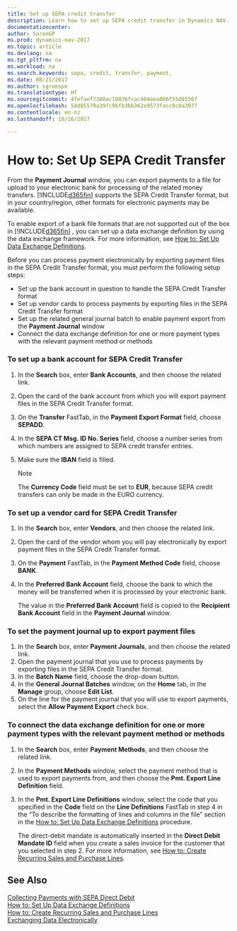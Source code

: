 ```yaml
---
title: Set up SEPA credit transfer
description: Learn how to set up SEPA credit transfer in Dynamics NAV.
documentationcenter: 
author: SorenGP
ms.prod: dynamics-nav-2017
ms.topic: article
ms.devlang: na
ms.tgt_pltfrm: na
ms.workload: na
ms.search.keywords: sepa, credit, transfer, payment,
ms.date: 08/21/2017
ms.author: sgroespe
ms.translationtype: HT
ms.sourcegitcommit: 4fefaef7380ac10836fcac404eea006f55d8556f
ms.openlocfilehash: 5dd85579a39fc9bfb3bb362e9573facc0c0a3977
ms.contentlocale: en-nz
ms.lasthandoff: 10/16/2017

---
```

# <a name="how-to-set-up-sepa-credit-transfer"></a>How to: Set Up SEPA Credit Transfer
From the **Payment Journal** window, you can export payments to a file for upload to your electronic bank for processing of the related money transfers. [!INCLUDE[d365fin](includes/d365fin_md.md)] supports the SEPA Credit Transfer format, but in your country/region, other formats for electronic payments may be available.  

To enable export of a bank file formats that are not supported out of the box in [!INCLUDE[d365fin](includes/d365fin_md.md)] , you can set up a data exchange definition by using the data exchange framework. For more information, see [How to: Set Up Data Exchange Definitions](across-how-to-set-up-data-exchange-definitions.md).  

Before you can process payment electronically by exporting payment files in the SEPA Credit Transfer format, you must perform the following setup steps:  

* Set up the bank account in question to handle the SEPA Credit Transfer format  
* Set up vendor cards to process payments by exporting files in the SEPA Credit Transfer format  
* Set up the related general journal batch to enable payment export from the **Payment Journal** window  
* Connect the data exchange definition for one or more payment types with the relevant payment method or methods  

### <a name="to-set-up-a-bank-account-for-sepa-credit-transfer"></a>To set up a bank account for SEPA Credit Transfer  
1. In the **Search** box, enter **Bank Accounts**, and then choose the related link.  
2. Open the card of the bank account from which you will export payment files in the SEPA Credit Transfer format.  
3. On the **Transfer** FastTab, in the **Payment Export Format** field, choose **SEPADD**.  
4. In the **SEPA CT Msg. ID No. Series** field, choose a number series from which numbers are assigned to SEPA credit transfer entries.  
5. Make sure the **IBAN** field is filled.  

    > [!NOTE]  
    >  The **Currency Code** field must be set to **EUR**, because SEPA credit transfers can only be made in the EURO currency.  

### <a name="to-set-up-a-vendor-card-for-sepa-credit-transfer"></a>To set up a vendor card for SEPA Credit Transfer  
1. In the **Search** box, enter **Vendors**, and then choose the related link.  
2. Open the card of the vendor whom you will pay electronically by export payment files in the SEPA Credit Transfer format.  
3. On the **Payment** FastTab, in the **Payment Method Code** field, choose **BANK**.  
4. In the **Preferred Bank Account** field, choose the bank to which the money will be transferred when it is processed by your electronic bank.  

     The value in the **Preferred Bank Account** field is copied to the **Recipient Bank Account** field in the **Payment Journal** window.  

### <a name="to-set-the-payment-journal-up-to-export-payment-files"></a>To set the payment journal up to export payment files  
1. In the **Search** box, enter **Payment Journals**, and then choose the related link.  
2. Open the payment journal that you use to process payments by exporting files in the SEPA Credit Transfer format.  
3. In the **Batch Name** field, choose the drop\-down button.  
4. In the **General Journal Batches** window, on the **Home** tab, in the **Manage** group, choose **Edit List**.  
5. On the line for the payment journal that you will use to export payments, select the **Allow Payment Export** check box.  

### <a name="to-connect-the-data-exchange-definition-for-one-or-more-payment-types-with-the-relevant-payment-method-or-methods"></a>To connect the data exchange definition for one or more payment types with the relevant payment method or methods  
1. In the **Search** box, enter **Payment Methods**, and then choose the related link.  
2. In the **Payment Methods** window, select the payment method that is used to export payments from, and then choose the **Pmt. Export Line Definition** field.  
3. In the **Pmt. Export Line Definitions** window, select the code that you specified in the **Code** field on the **Line Definitions** FastTab in step 4 in the “To describe the formatting of lines and columns in the file” section in the [How to: Set Up Data Exchange Definitions](across-how-to-set-up-data-exchange-definitions.md) procedure.  

    The direct-debit mandate is automatically inserted in the **Direct Debit Mandate ID** field when you create a sales invoice for the customer that you selected in step 2. For more information, see [How to: Create Recurring Sales and Purchase Lines](sales-how-work-standard-lines.md).  

## <a name="see-also"></a>See Also  
[Collecting Payments with SEPA Direct Debit](finance-collect-payments-with-sepa-direct-debit.md)  
[How to: Set Up Data Exchange Definitions](across-how-to-set-up-data-exchange-definitions.md)  
[How to: Create Recurring Sales and Purchase Lines](sales-how-work-standard-lines.md)  
[Exchanging Data Electronically](across-data-exchange.md)  

